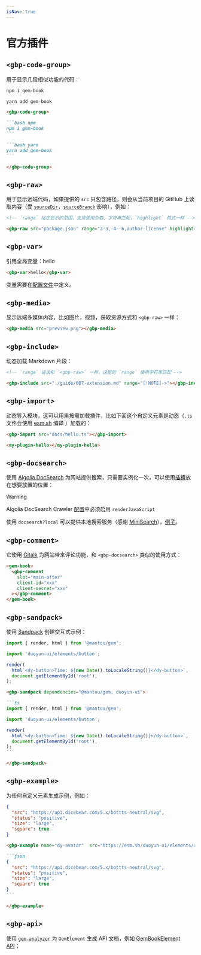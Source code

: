 ```yaml
---
isNav: true
---
```


# 官方插件

## `<gbp-code-group>`

用于显示几段相似功能的代码：

<gbp-code-group>

```bash npm
npm i gem-book
```

```bash yarn
yarn add gem-book
```

</gbp-code-group>

````md
<gbp-code-group>

```bash npm
npm i gem-book
```

```bash yarn
yarn add gem-book
```

</gbp-code-group>
````

## `<gbp-raw>`

用于显示远端代码，如果提供的 `src` 只包含路径，则会从当前项目的 GitHub 上读取内容（受 [`sourceDir`](./002-cli.md#--source-dir)，[`sourceBranch`](./002-cli.md#--source-branch) 影响），例如：

<gbp-raw src="package.json" range="2-3,-4--6,author-license" highlight="-5,author"></gbp-raw>

```md
<!-- `range` 指定显示的范围，支持使用负数、字符串匹配，`highlight` 格式一样 -->

<gbp-raw src="package.json" range="2-3,-4--6,author-license" highlight="-5,author"></gbp-raw>
```

## `<gbp-var>`

引用全局变量：<gbp-var>hello</gbp-var>

```md
<gbp-var>hello</gbp-var>
```

变量需要在[配置文件](./002-cli.md)中定义。

## `<gbp-media>`

显示远端多媒体内容，比如图片，视频，获取资源方式和 `<gbp-raw>` 一样：

```md
<gbp-media src="preview.png"></gbp-media>
```

## `<gbp-include>`

动态加载 Markdown 片段：

<gbp-include src="./guide/007-extension.md" range="[!NOTE]->"></gbp-include>

```md
<!-- `range` 语法和 `<gbp-raw>` 一样，这里的 `range` 使用字符串匹配 -->

<gbp-include src="./guide/007-extension.md" range="[!NOTE]->"></gbp-include>
```

## `<gbp-import>`

动态导入模块，这可以用来按需加载插件，比如下面这个自定义元素是动态（`.ts` 文件会使用 [esm.sh](https://esm.sh/) 编译 ）加载的：

<gbp-import src="docs/hello.ts"></gbp-import>

<my-plugin-hello></my-plugin-hello>

```md
<gbp-import src="docs/hello.ts"></gbp-import>

<my-plugin-hello></my-plugin-hello>
```

## `<gbp-docsearch>`

使用 [Algolia DocSearch](https://docsearch.algolia.com/) 为网站提供搜索，只需要实例化一次，可以使用[插槽](./guide/007-extension.md#插槽)放在想要放置的位置：

<gbp-raw src="docs/template.html" range="13--4"></gbp-raw>

> [!WARNING]
>
> Algolia DocSearch Crawler [配置](https://crawler.algolia.com/admin/crawlers)中必须启用 `renderJavaScript`

使用 `docsearch?local` 可以提供本地搜索服务（感谢 [MiniSearch](https://github.com/lucaong/minisearch/)），[例子](https://duoyun-ui.gemjs.org)。

## `<gbp-comment>`

它使用 [Gitalk](https://github.com/gitalk/gitalk) 为网站带来评论功能，和 `<gbp-docsearch>` 类似的使用方式：

```html
<gem-book>
  <gbp-comment
    slot="main-after"
    client-id="xxx"
    client-secret="xxx"
  ></gbp-comment>
</gem-book>
```

## `<gbp-sandpack>`

使用 [Sandpack](https://sandpack.codesandbox.io/) 创建交互式示例：

<gbp-sandpack dependencies="@mantou/gem, duoyun-ui">

```ts
import { render, html } from '@mantou/gem';

import 'duoyun-ui/elements/button';

render(
  html`<dy-button>Time: ${new Date().toLocaleString()}</dy-button>`,
  document.getElementById('root'),
);
```

</gbp-sandpack>

````md
<gbp-sandpack dependencies="@mantou/gem, duoyun-ui">

```ts
import { render, html } from '@mantou/gem';

import 'duoyun-ui/elements/button';

render(
  html`<dy-button>Time: ${new Date().toLocaleString()}</dy-button>`,
  document.getElementById('root'),
);
```

</gbp-sandpack>
````

## `<gbp-example>`

为任何自定义元素生成示例，例如：

<gbp-example name="dy-avatar"  src="https://esm.sh/duoyun-ui/elements/avatar">

```json
{
  "src": "https://api.dicebear.com/5.x/bottts-neutral/svg",
  "status": "positive",
  "size": "large",
  "square": true
}
```

</gbp-example>

````md
<gbp-example name="dy-avatar"  src="https://esm.sh/duoyun-ui/elements/avatar">

```json
{
  "src": "https://api.dicebear.com/5.x/bottts-neutral/svg",
  "status": "positive",
  "size": "large",
  "square": true
}
```

</gbp-example>
````

## `<gbp-api>`

使用 [`gem-analyzer`](https://github.com/mantou132/gem/blob/main/packages/gem-analyzer) 为 `GemElement` 生成 API 文档，例如 [GemBookElement API](./004-api.md)；
